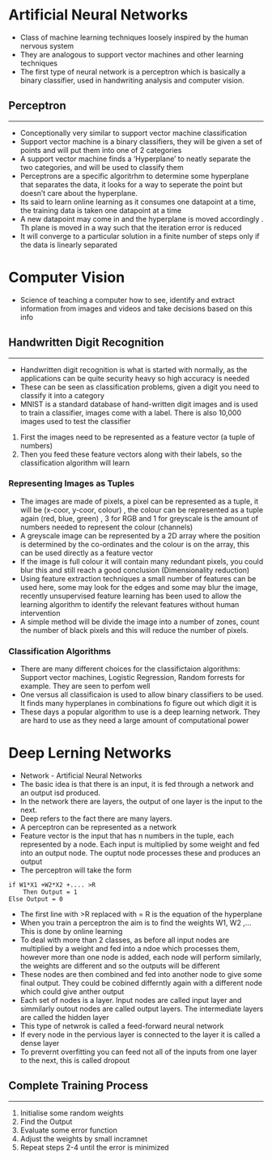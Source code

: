 # Artificial Neural Networks
- Class of machine learning techniques loosely inspired by the human nervous system
- They are analogous to support vector machines and other learning techniques
- The first type of neural network is a perceptron which is basically a binary classifier, used in handwriting analysis and computer vision.

## Perceptron
---
- Conceptionally very similar to support vector machine classification
- Support vector machine is a binary classifiers, they will be given a set of points and will put them into one of 2 categories 
- A support vector machine finds a ‘Hyperplane’ to neatly separate the two categories, and will be used to classify them
- Perceptrons are a specific algoritrhm to determine some hyperplane that separates the data, it looks for a way to seperate the point but doesn’t care about the hyperplane.
- Its said to learn online learning as it consumes one datapoint at a time, the training data is taken one datapoint at a time
- A new datapoint may come in and the hyperplane is moved accordingly . Th plane is moved in a way such that the iteration error is reduced
- It will converge to a particular solution in a finite number of steps only if the data is linearly separated
# Computer Vision
- Science of teaching a computer how to see, identify and extract information from images and videos and take decisions based on this info
## Handwritten Digit Recognition
---
- Handwritten digit recognition is what is started with normally, as the applications can be quite security heavy so high accuracy is needed
- These can be seen as classification problems, given a digit you need to classify it into a category 
- MNIST is a standard database of hand-written digit images and is used to train a classifier, images come with a label. There is also 10,000 images used to test the classifier
1. First the images need to be represented as a feature vector (a tuple of numbers)
2. Then you feed these feature vectors along with their labels, so the classification algorithm will learn
### Representing Images as Tuples
- The images are made of pixels, a pixel can be represented as a tuple, it will be (x-coor, y-coor, colour) , the colour can be represented as a tuple again (red, blue, green) , 3 for RGB and 1 for greyscale is the amount of numbers needed to represent the colour (channels)
- A greyscale image can be represented by a 2D array where the position is determined by the co-ordinates and the colour is on the array, this can be used directly as a feature vector
- If the image is full colour it will contain many redundant pixels, you could blur this and still reach a good conclusion (Dimensionality reduction)
- Using feature extraction techniques a small number of features can be used here, some may look for the edges and some may blur the image, recently unsupervised feature learning has been used to allow the learning algorithm to identify the relevant features without human intervention
- A simple method will be divide the image into a number of zones, count the number of black pixels and this will reduce the number of pixels. 
### Classification Algorithms
- There are many different choices for the classifictaion algorithms: Support vector machines, Logistic Regression, Random forrests for example. They are seen to perfom well
- One versus all classificaion is used to allow binary classifiers to be used. It finds many hyperplanes in combinations fo figure out which digit it is
- These days a popular algorithm to use is a deep learning network. They are hard to use as they need a large amount of computational power
# Deep Lerning Networks
- Network - Artificial Neural Networks
- The basic idea is that there is an input, it is fed through a network and an output isd produced. 
- In the network there are layers, the output of one layer is the input to the next. 
- Deep refers to the fact there are many layers.
- A perceptron can be represented as a network
- Feature vector is the input that has n numbers in the tuple, each represented by a node. Each input is multiplied by some weight and fed into an output node. The ouptut node processes these and produces an output
- The perceptron will take the form
```
if W1*X1 +W2*X2 +.... >R
    Then Output = 1
Else Output = 0
```
- The first line with >R replaced with = R is the equation of the hyperplane
- When you train a perceptron the aim is to find the weights W1, W2 ,... This is done by online learning
- To deal with more than 2 classes, as before all input nodes are multiplied by a weight and fed into a ndoe which processes them, however more than one node is added, each node will perform similarly, the weights are different and so the outputs will be different
- These nodes are then combined and fed into another node to give some final output. They could be cobined differntly again with a different node which could give anther output
- Each set of nodes is a layer. Input nodes are called input layer and simmilarly outout nodes are called output layers. The intermediate layers are called the hidden layer
- This type of netwrok is called a feed-forward neural network
- If every node in the pervious layer is connected to the layer it is called a dense layer
- To prevernt overfitting you can feed not all of the inputs from one layer to the next, this is called dropout
## Complete Training Process
---
1. Initialise some random weights
2. Find the Output
3. Evaluate some error function 
4. Adjust the weights by small incramnet
5. Repeat steps 2-4 until the error is minimized

